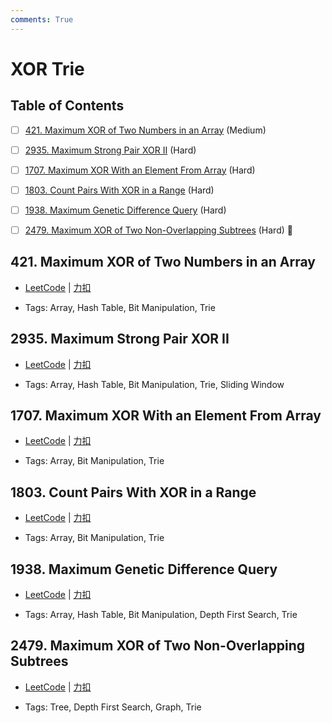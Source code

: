 ```yaml
---
comments: True
---
```


# XOR Trie

## Table of Contents

- [ ] [421. Maximum XOR of Two Numbers in an Array](#421-maximum-xor-of-two-numbers-in-an-array) (Medium)
- [ ] [2935. Maximum Strong Pair XOR II](#2935-maximum-strong-pair-xor-ii) (Hard)
- [ ] [1707. Maximum XOR With an Element From Array](#1707-maximum-xor-with-an-element-from-array) (Hard)
- [ ] [1803. Count Pairs With XOR in a Range](#1803-count-pairs-with-xor-in-a-range) (Hard)
- [ ] [1938. Maximum Genetic Difference Query](#1938-maximum-genetic-difference-query) (Hard)
- [ ] [2479. Maximum XOR of Two Non-Overlapping Subtrees](#2479-maximum-xor-of-two-non-overlapping-subtrees) (Hard) 👑


## 421. Maximum XOR of Two Numbers in an Array

-    [LeetCode](https://leetcode.com/problems/maximum-xor-of-two-numbers-in-an-array/) | [力扣](https://leetcode.cn/problems/maximum-xor-of-two-numbers-in-an-array/)

-   Tags: Array, Hash Table, Bit Manipulation, Trie



## 2935. Maximum Strong Pair XOR II

-    [LeetCode](https://leetcode.com/problems/maximum-strong-pair-xor-ii/) | [力扣](https://leetcode.cn/problems/maximum-strong-pair-xor-ii/)

-   Tags: Array, Hash Table, Bit Manipulation, Trie, Sliding Window



## 1707. Maximum XOR With an Element From Array

-    [LeetCode](https://leetcode.com/problems/maximum-xor-with-an-element-from-array/) | [力扣](https://leetcode.cn/problems/maximum-xor-with-an-element-from-array/)

-   Tags: Array, Bit Manipulation, Trie



## 1803. Count Pairs With XOR in a Range

-    [LeetCode](https://leetcode.com/problems/count-pairs-with-xor-in-a-range/) | [力扣](https://leetcode.cn/problems/count-pairs-with-xor-in-a-range/)

-   Tags: Array, Bit Manipulation, Trie



## 1938. Maximum Genetic Difference Query

-    [LeetCode](https://leetcode.com/problems/maximum-genetic-difference-query/) | [力扣](https://leetcode.cn/problems/maximum-genetic-difference-query/)

-   Tags: Array, Hash Table, Bit Manipulation, Depth First Search, Trie



## 2479. Maximum XOR of Two Non-Overlapping Subtrees

-    [LeetCode](https://leetcode.com/problems/maximum-xor-of-two-non-overlapping-subtrees/) | [力扣](https://leetcode.cn/problems/maximum-xor-of-two-non-overlapping-subtrees/)

-   Tags: Tree, Depth First Search, Graph, Trie
